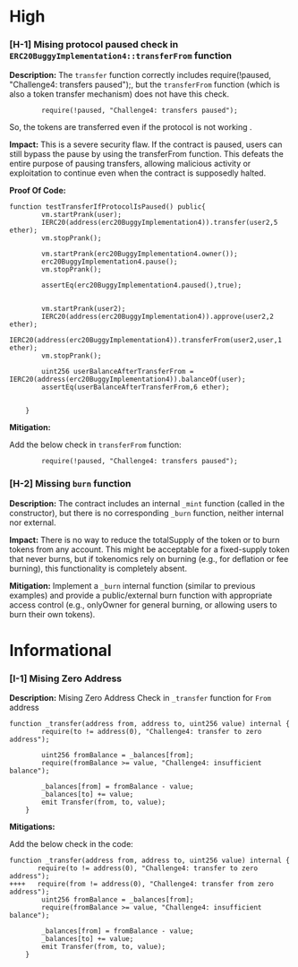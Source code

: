 # High

### [H-1] Mising protocol paused check in `ERC20BuggyImplementation4::transferFrom` function

**Description:** The `transfer` function correctly includes require(!paused, "Challenge4: transfers paused");, but the `transferFrom` function (which is also a token transfer mechanism) does not have this check.

```solidity
        require(!paused, "Challenge4: transfers paused");
```

So, the tokens are transferred even if the protocol is not working .

**Impact:** This is a severe security flaw. If the contract is paused, users can still bypass the pause by using the transferFrom function. This defeats the entire purpose of pausing transfers, allowing malicious activity or exploitation to continue even when the contract is supposedly halted.

**Proof Of Code:**

```solidity
function testTransferIfProtocolIsPaused() public{
        vm.startPrank(user);
        IERC20(address(erc20BuggyImplementation4)).transfer(user2,5 ether);
        vm.stopPrank();

        vm.startPrank(erc20BuggyImplementation4.owner());
        erc20BuggyImplementation4.pause();
        vm.stopPrank();

        assertEq(erc20BuggyImplementation4.paused(),true);


        vm.startPrank(user2);
        IERC20(address(erc20BuggyImplementation4)).approve(user2,2 ether);
        IERC20(address(erc20BuggyImplementation4)).transferFrom(user2,user,1 ether);
        vm.stopPrank();

        uint256 userBalanceAfterTransferFrom =  IERC20(address(erc20BuggyImplementation4)).balanceOf(user);
        assertEq(userBalanceAfterTransferFrom,6 ether);
        

    }
```

**Mitigation:** 

Add the below check in `transferFrom` function:

```solidity
        require(!paused, "Challenge4: transfers paused");
```

### [H-2] Missing `burn` function

**Description:** The contract includes an internal `_mint` function (called in the constructor), but there is no corresponding `_burn` function, neither internal nor external.

**Impact:** There is no way to reduce the totalSupply of the token or to burn tokens from any account. This might be acceptable for a fixed-supply token that never burns, but if tokenomics rely on burning (e.g., for deflation or fee burning), this functionality is completely absent.

**Mitigation:** Implement a `_burn` internal function (similar to previous examples) and provide a public/external burn function with appropriate access control (e.g., onlyOwner for general burning, or allowing users to burn their own tokens).

# Informational

### [I-1] Mising Zero Address

**Description:** Mising Zero Address Check in `_transfer` function for `From` address

```solidity
function _transfer(address from, address to, uint256 value) internal {
        require(to != address(0), "Challenge4: transfer to zero address");

        uint256 fromBalance = _balances[from];
        require(fromBalance >= value, "Challenge4: insufficient balance");

        _balances[from] = fromBalance - value;
        _balances[to] += value;
        emit Transfer(from, to, value);
    }

```

**Mitigations:**

Add the below check in the code:

```solidity
function _transfer(address from, address to, uint256 value) internal {
       require(to != address(0), "Challenge4: transfer to zero address");
++++   require(from != address(0), "Challenge4: transfer from zero address");
        uint256 fromBalance = _balances[from];
        require(fromBalance >= value, "Challenge4: insufficient balance");

        _balances[from] = fromBalance - value;
        _balances[to] += value;
        emit Transfer(from, to, value);
    }

```

